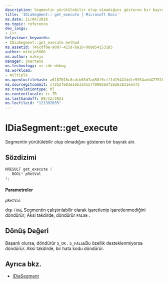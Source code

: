```yaml
---
description: Segmentin yürütülebilir olup olmadığını gösteren bir bayrak alır.
title: 'IDiaSegment:: get_execute | Microsoft Docs'
ms.date: 11/04/2016
ms.topic: reference
dev_langs:
- C++
helpviewer_keywords:
- IDiaSegment::get_execute method
ms.assetid: 746cdf8e-9097-415d-ba10-069854153185
author: mikejo5000
ms.author: mikejo
manager: jmartens
ms.technology: vs-ide-debug
ms.workload:
- multiple
ms.openlocfilehash: a6187018c8cdcb03d7ab58f9cff1d19441ddfe5934add477516a8f7c146d0d09
ms.sourcegitcommit: c72b2f603e1eb3a4157f00926df2e263831ea472
ms.translationtype: MT
ms.contentlocale: tr-TR
ms.lasthandoff: 08/12/2021
ms.locfileid: "121392035"
---
```

# <a name="idiasegmentget_execute"></a>IDiaSegment::get_execute
Segmentin yürütülebilir olup olmadığını gösteren bir bayrak alır.

## <a name="syntax"></a>Sözdizimi

```C++
HRESULT get_execute ( 
   BOOL* pRetVal
);
```

#### <a name="parameters"></a>Parametreler
 `pRetVal`

dışı `TRUE` Segmentin çalıştırılabilir olarak işaretlenip işaretlenmediğini döndürür; Aksi takdirde, döndürür `FALSE` .

## <a name="return-value"></a>Dönüş Değeri
 Başarılı olursa, döndürür `S_OK` . `S_FALSE`Bu özellik desteklenmiyorsa döndürür. Aksi takdirde, bir hata kodu döndürür.

## <a name="see-also"></a>Ayrıca bkz.
- [IDiaSegment](../../debugger/debug-interface-access/idiasegment.md)
